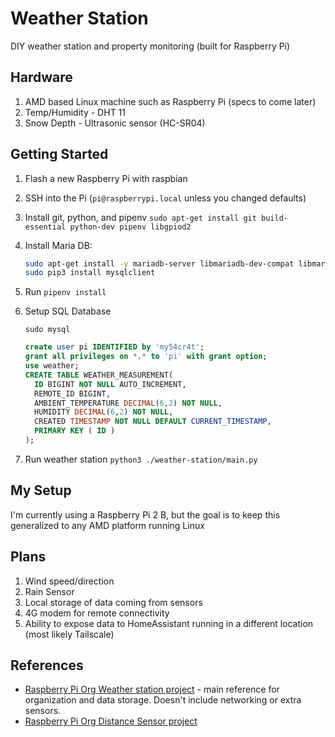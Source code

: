 # Weather Station

DIY weather station and property monitoring (built for Raspberry Pi)

## Hardware

1. AMD based Linux machine such as Raspberry Pi (specs to come later)
1. Temp/Humidity - DHT 11
1. Snow Depth - Ultrasonic sensor (HC-SR04)

## Getting Started

1. Flash a new Raspberry Pi with raspbian
1. SSH into the Pi (`pi@raspberrypi.local` unless you changed defaults)
1. Install git, python, and pipenv `sudo apt-get install git build-essential python-dev pipenv libgpiod2`
1. Install Maria DB:
    ```bash
    sudo apt-get install -y mariadb-server libmariadb-dev-compat libmariadb-dev
    sudo pip3 install mysqlclient
    ```
1. Run `pipenv install`
1. Setup SQL Database
    ```
    sudo mysql
    ```

    ```sql
    create user pi IDENTIFIED by 'my54cr4t';
    grant all privileges on *.* to 'pi' with grant option;
    use weather;
    CREATE TABLE WEATHER_MEASUREMENT(
      ID BIGINT NOT NULL AUTO_INCREMENT,
      REMOTE_ID BIGINT,
      AMBIENT_TEMPERATURE DECIMAL(6,2) NOT NULL,
      HUMIDITY DECIMAL(6,2) NOT NULL,
      CREATED TIMESTAMP NOT NULL DEFAULT CURRENT_TIMESTAMP,
      PRIMARY KEY ( ID )
    );
    ```
1. Run weather station `python3 ./weather-station/main.py`

## My Setup

I'm currently using a Raspberry Pi 2 B, but the goal is to keep this generalized to any AMD platform running Linux

## Plans
1. Wind speed/direction
1. Rain Sensor
1. Local storage of data coming from sensors
1. 4G modem for remote connectivity
1. Ability to expose data to HomeAssistant running in a different location (most likely Tailscale)

## References
* [Raspberry Pi Org Weather station project](https://projects.raspberrypi.org/en/projects/build-your-own-weather-station) - main reference for organization and data storage. Doesn't include networking or extra sensors.
* [Raspberry Pi Org Distance Sensor project](https://projects.raspberrypi.org/en/projects/physical-computing/12)

